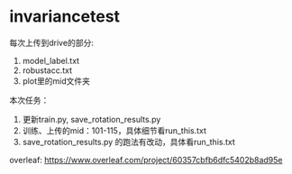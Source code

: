 # invariancetest

每次上传到drive的部分:
1. model_label.txt
2. robustacc.txt
3. plot里的mid文件夹

本次任务：
1. 更新train.py, save_rotation_results.py
2. 训练、上传的mid：101-115，具体细节看run_this.txt
3. save_rotation_results.py 的跑法有改动，具体看run_this.txt




overleaf:
https://www.overleaf.com/project/60357cbfb6dfc5402b8ad95e
